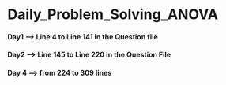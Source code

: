 # Daily_Problem_Solving_ANOVA

#### Day1 --> Line 4 to Line 141 in the Question file
#### Day2 --> Line 145 to Line 220 in the Question File
#### Day 4 --> from 224 to 309 lines
